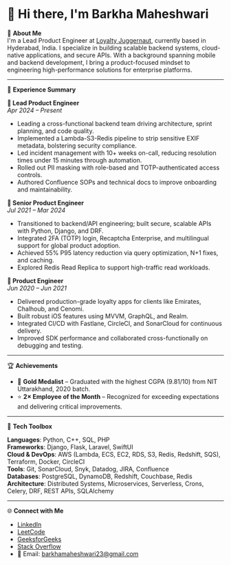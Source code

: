 # 👋 Hi there, I'm Barkha Maheshwari

🚀 **About Me**  
I'm a Lead Product Engineer at [Loyalty Juggernaut](https://www.loyaltyjuggernaut.com/), currently based in Hyderabad, India. I specialize in building scalable backend systems, cloud-native applications, and secure APIs. With a background spanning mobile and backend development, I bring a product-focused mindset to engineering high-performance solutions for enterprise platforms.

---

💼 **Experience Summary**

**🔹 Lead Product Engineer**  
_Apr 2024 – Present_  
- Leading a cross-functional backend team driving architecture, sprint planning, and code quality.  
- Implemented a Lambda-S3-Redis pipeline to strip sensitive EXIF metadata, bolstering security compliance.  
- Led incident management with 10+ weeks on-call, reducing resolution times under 15 minutes through automation.  
- Rolled out PII masking with role-based and TOTP-authenticated access controls.  
- Authored Confluence SOPs and technical docs to improve onboarding and maintainability.

**🔹 Senior Product Engineer**  
_Jul 2021 – Mar 2024_  
- Transitioned to backend/API engineering; built secure, scalable APIs with Python, Django, and DRF.  
- Integrated 2FA (TOTP) login, Recaptcha Enterprise, and multilingual support for global product adoption.  
- Achieved 55% P95 latency reduction via query optimization, N+1 fixes, and caching.  
- Explored Redis Read Replica to support high-traffic read workloads.

**🔹 Product Engineer**  
_Jun 2020 – Jun 2021_  
- Delivered production-grade loyalty apps for clients like Emirates, Chalhoub, and Cenomi.  
- Built robust iOS features using MVVM, GraphQL, and Realm.  
- Integrated CI/CD with Fastlane, CircleCI, and SonarCloud for continuous delivery.  
- Improved SDK performance and collaborated cross-functionally on debugging and testing.

---

🏆 **Achievements**  
- 🥇 **Gold Medalist** – Graduated with the highest CGPA (9.81/10) from NIT Uttarakhand, 2020 batch.  
- ⭐ **2× Employee of the Month** – Recognized for exceeding expectations and delivering critical improvements.   

---

🧠 **Tech Toolbox**

**Languages**: Python, C++, SQL, PHP  
**Frameworks**: Django, Flask, Laravel, SwiftUI  
**Cloud & DevOps**: AWS (Lambda, ECS, EC2, RDS, S3, Redis, Redshift, SQS), Terraform, Docker, CircleCI  
**Tools**: Git, SonarCloud, Snyk, Datadog, JIRA, Confluence  
**Databases**: PostgreSQL, DynamoDB, Redshift, Couchbase, Redis  
**Architecture**: Distributed Systems, Microservices, Serverless, Crons, Celery, DRF, REST APIs, SQLAlchemy  

---

🌐 **Connect with Me**  
- [LinkedIn](https://www.linkedin.com/in/barkha-maheshwari/)  
- [LeetCode](https://leetcode.com/u/barkha_23/)  
- [GeeksforGeeks](https://www.geeksforgeeks.org/user/b2397m/)  
- [Stack Overflow](https://stackoverflow.com/users/13284692/user2580)  
- 📧 Email: barkhamaheshwari23@gmail.com 
<!--
**smasher2508/smasher2508** is a ✨ _special_ ✨ repository because its `README.md` (this file) appears on your GitHub profile.

Here are some ideas to get you started:

- 🔭 I’m currently working on ...
- 🌱 I’m currently learning ...
- 👯 I’m looking to collaborate on ...
- 🤔 I’m looking for help with ...
- 💬 Ask me about ...
- 📫 How to reach me: ...
- 😄 Pronouns: ...
- ⚡ Fun fact: ...
-->
